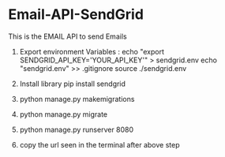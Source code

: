 # Email-API-SendGrid
This is the EMAIL API to send Emails

1. Export environment Variables :
echo "export SENDGRID_API_KEY='YOUR_API_KEY'" > sendgrid.env
echo "sendgrid.env" >> .gitignore
source ./sendgrid.env

2. Install library
pip install sendgrid

3. python manage.py makemigrations
4. python manage.py migrate
5. python manage.py runserver 8080

6. copy the url seen in the terminal after above step
